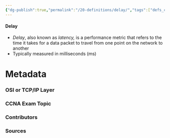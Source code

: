 ```yaml
---
{"dg-publish":true,"permalink":"/20-definitions/delay/","tags":["defs_ccna"]}
---
```


#### Delay
- *Delay*, also known as *latency,* is a performance metric that refers to the time it takes for a data packet to travel from one point on the network to another
- Typically measured in milliseconds (ms)







# Metadata
### OSI or TCP/IP Layer

### CCNA Exam Topic

### Contributors

### Sources

